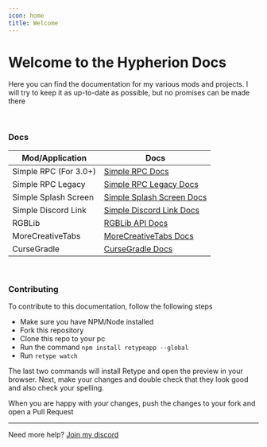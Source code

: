 ```yaml
---
icon: home
title: Welcome
---
```


# Welcome to the Hypherion Docs
Here you can find the documentation for my various mods and projects. I will try to keep it as up-to-date as possible, but no promises can be made there

&nbsp;

### Docs

| Mod/Application | Docs |
| --- | --- |
| Simple RPC (For 3.0+) | [Simple RPC Docs](simple-rpc/introduction) |
| Simple RPC Legacy | [Simple RPC Legacy Docs](simple-rpc-legacy/introduction) |
| Simple Splash Screen | [Simple Splash Screen Docs](simple-splash-screen/introduction) |
| Simple Discord Link | [Simple Discord Link Docs](simple-discord-link/introduction) |
| RGBLib | [RGBLib API Docs](rgblib/introduction.md) |
| MoreCreativeTabs | [MoreCreativeTabs Docs](morecreativetabs/introduction) |
| CurseGradle | [CurseGradle Docs](cursegradle/getting-started.md) |

&nbsp;

### Contributing

To contribute to this documentation, follow the following steps

* Make sure you have NPM/Node installed
* Fork this repository
* Clone this repo to your pc
* Run the command `npm install retypeapp --global`
* Run `retype watch`

The last two commands will install Retype and open the preview in your browser. Next, make your changes and double check that they look good and also check your spelling.

When you are happy with your changes, push the changes to your fork and open a Pull Request
___
Need more help? [Join my discord](https://discord.gg/PdVnXf9)
